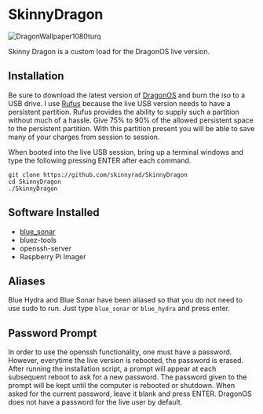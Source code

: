 # SkinnyDragon
![DragonWallpaper1080turq](https://user-images.githubusercontent.com/20311289/222309740-bc611523-16c6-4f3e-9b08-7aabdec38366.png)

Skinny Dragon is a custom load for the DragonOS live version. 

## Installation
Be sure to download the latest version of [DragonOS](https://sourceforge.net/projects/dragonos-focal/) and burn the iso to a USB drive. I use [Rufus](https://rufus.ie/en/) because the live USB version needs to have a persistent partition. Rufus provides the ability to supply such a partition without much of a hassle. Give 75% to 90% of the allowed persistent space to the persistent partition. With this partition present you will be able to save many of your charges from session to session.

When booted into the live USB session, bring up a terminal windows and type the following pressing ENTER after each command.
```
git clone https://github.com/skinnyrad/SkinnyDragon
cd SkinnyDragon
./SkinnyDragon
```

## Software Installed
- [blue_sonar](https://github.com/ZeroChaos-/blue_sonar)
- bluez-tools
- openssh-server
- Raspberry Pi Imager 


## Aliases
Blue Hydra and Blue Sonar have been aliased so that you do not need to use sudo to run. Just type `blue_sonar` or `blue_hydra` and press enter.

## Password Prompt
In order to use the openssh functionality, one must have a password. However, everytime the live version is rebooted, the password is erased. After running the installation script, a prompt will appear at each subsequent reboot to ask for a new password. The password given to the prompt will be kept until the computer is rebooted or shutdown. When asked for the current password, leave it blank and press ENTER. DragonOS does not have a password for the live user by default.
